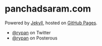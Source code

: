 # panchadsaram.com

Powered by [Jekyll](http://github.com/mojombo/jekyll), hosted on [GitHub Pages](http://pages.github.com/).

* [@rypan](http://twitter.com/rypan) on Twitter
* [@rypan](http://rypan.posterous.com) on Posterous